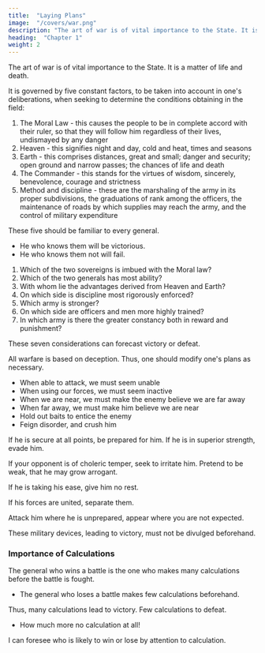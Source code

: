 ```yaml
---
title:  "Laying Plans"
image:  "/covers/war.png"
description: "The art of war is of vital importance to the State. It is a matter of life and death"
heading:  "Chapter 1"
weight: 2
---
```



<!-- Translated by Lionel Giles -->

The art of war is of vital importance to the State. It is a matter of life and death. <!--  , a road either to safety or to ruin. Hence it is a subject of inquiry which can on no account be neglected. -->

It is governed by five constant factors, to be taken into account in one's deliberations, when seeking to determine the conditions obtaining in the field:

1. The Moral Law - this causes the people to be in complete accord with their ruler, so that they will follow him regardless of their lives, undismayed by any danger
2. Heaven - this signifies night and day, cold and heat, times and seasons
3. Earth - this comprises distances, great and small; danger and security; open ground and narrow passes; the chances of life and death
4. The Commander - this stands for the virtues of wisdom, sincerely, benevolence, courage and strictness
5. Method and discipline - these are the marshaling of the army in its proper subdivisions, the graduations of rank among the officers, the maintenance of roads by which supplies may reach the army, and the control of military expenditure


These five should be familiar to every general. 
- He who knows them will be victorious. 
- He who knows them not will fail.

<!-- 12. Therefore, in your deliberations, when seeking to determine the military conditions, let them be made the basis of a comparison, in this wise= -- -->

1. Which of the two sovereigns is imbued with the Moral law?
2. Which of the two generals has most ability?
3. With whom lie the advantages derived from Heaven and Earth? 
4. On which side is discipline most rigorously enforced? 
5. Which army is stronger?
6. On which side are officers and men more highly trained?
7. In which army is there the greater constancy both in reward and punishment?

These seven considerations can forecast victory or defeat.

<!-- 15. The general that hearkens to my counsel and acts upon it, will conquer=  let such a one be retained in command! The general that hearkens not to my counsel nor acts upon it, will suffer defeat= --let such a one be dismissed!
16. While heading the profit of my counsel, avail yourself also of any helpful circumstances over and beyond the ordinary rules. -->

All warfare is based on deception. Thus, one should modify one's plans as necessary.
- When able to attack, we must seem unable
- When using our forces, we must seem inactive
- When we are near, we must make the enemy believe we are far away
- When far away, we must make him believe we are near
- Hold out baits to entice the enemy
- Feign disorder, and crush him

If he is secure at all points, be prepared for him. If he is in superior strength, evade him.

If your opponent is of choleric temper, seek to irritate him. Pretend to be weak, that he may grow arrogant.

If he is taking his ease, give him no rest. 

If his forces are united, separate them.

Attack him where he is unprepared, appear where you are not expected.

These military devices, leading to victory, must not be divulged beforehand.


### Importance of Calculations

The general who wins a battle is the one who makes many calculations before the battle is fought. 
- The general who loses a battle makes few calculations beforehand.  

Thus, many calculations lead to victory. Few calculations to defeat. 
- How much more no calculation at all!

I can foresee who is likely to win or lose by attention to calculation.
